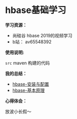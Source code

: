 # hbase基础学习


**学习资源：**

- 尚硅谷 hbase 2019的视频学习
- b站： av65548392


**使用说明:**

`src` maven 构建的代码

**我的总结：**


* [hbase-安装与配置](https://zouxxyy.github.io/2019/09/28/hbase-%E5%AE%89%E8%A3%85%E4%B8%8E%E9%85%8D%E7%BD%AE/#more)
* [hbase-基本原理](https://zouxxyy.github.io/2019/09/29/hbase-%E5%9F%BA%E6%9C%AC%E5%8E%9F%E7%90%86/#more)

**心得体会：**

放波小长假～

